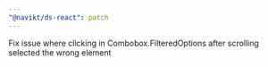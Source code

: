 ```yaml
---
"@navikt/ds-react": patch
---
```


Fix issue where clicking in Combobox.FilteredOptions after scrolling selected the wrong element
